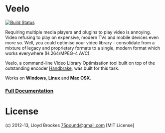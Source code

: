 Veelo
==========
[![Build Status](https://travis-ci.org/75lb/veelo.png)](https://travis-ci.org/75lb/veelo)

Requiring multiple media players and plugins to play video is annoying. Video refusing to play on expensive, modern TVs and mobile devices even more so. Well, you could optimise your video library - consolidate from a mixture of legacy and proprietary formats to a single, modern format which works everywhere (H.264/MPEG-4 AVC).

Veelo, a command-line Video Library Optimisation tool built on top of the outstanding encoder [Handbrake](http://handbrake.fr), was built for this task.

Works on __Windows__, __Linux__ and __Mac OSX__.

<h3><a href="http://75lb.github.com/veelo/">Full Documentation</a></h3>

License
=======
(c) 2012-13, Lloyd Brookes <75pound@gmail.com>
[MIT License]